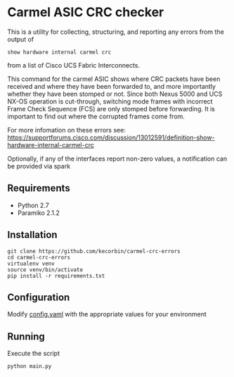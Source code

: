 # Carmel ASIC CRC checker

This is a utility for collecting, structuring, and reporting any errors from the output of

`show hardware internal carmel crc`

from a list of Cisco UCS Fabric Interconnects.

This command for the carmel ASIC shows where CRC packets have been received and where they have been forwarded to, and more importantly whether they have been stomped or not.
Since both Nexus 5000 and UCS NX-OS operation is cut-through, switching mode frames with incorrect Frame Check Sequence (FCS) are only stomped before forwarding.
It is important to find out where the corrupted frames come from.


For more infomation on these errors see:
https://supportforums.cisco.com/discussion/13012591/definition-show-hardware-internal-carmel-crc


Optionally, if any of the interfaces report non-zero values, a notification can
be provided via spark


## Requirements

* Python 2.7
* Paramiko 2.1.2


## Installation

```
git clone https://github.com/kecorbin/carmel-crc-errors
cd carmel-crc-errors
virtualenv venv
source venv/bin/activate
pip install -r requirements.txt

```

## Configuration

Modify [config.yaml](./config.yaml) with the appropriate values for your environment


## Running

Execute the script

`python main.py`
